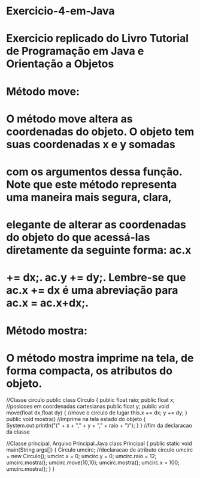 # Exercicio-4-em-Java

# Exercicio replicado do Livro Tutorial de Programação em Java e Orientação a Objetos 
 
#  Método move:
# O método move altera as coordenadas do objeto. O objeto tem suas coordenadas x e y somadas
# com os argumentos dessa função. Note que este método representa uma maneira mais segura, clara,
# elegante de alterar as coordenadas do objeto do que acessá-las diretamente da seguinte forma: ac.x
# += dx;. ac.y += dy;. Lembre-se que ac.x += dx é uma abreviação para ac.x = ac.x+dx;. 
# Método mostra:
# O método mostra imprime na tela, de forma compacta, os atributos do objeto.

//Classe circulo
public class Circulo {
public float raio;
public float x;
//posicoes em coordenadas cartesianas
public float y;
public void move(float dx,float dy) { //move o circulo de lugar this.x += dx;
 y += dy;
}
public void mostra()
//imprime na tela estado do objeto
{
System.out.println("(" + x + "," + y + "," + raio + ")");
}
} //fim da declaracao da classe

//Classe principal, Arquivo Principal.Java
class Principal {
 public static void main(String args[]) {
 Circulo umcirc; 
 //declaracao de atributo circulo
 umcirc = new Circulo();
 umcirc.x = 0;
 umcirc.y = 0;
 umcirc.raio = 12;
 umcirc.mostra();
 umcirc.move(10,10);
 umcirc.mostra();
 umcirc.x = 100;
 umcirc.mostra();
 }
}
